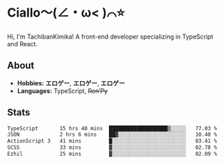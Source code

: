 # Ciallo～(∠・ω< )⌒⭐️

Hi, I'm TachibanKimika! A front-end developer specializing in TypeScript and React.

## About
- **Hobbies:** **エロゲー**, **エロゲー**, **エロゲー**
- **Languages:** TypeScript, ~~Ren’Py~~

## Stats
<!--START_SECTION:waka-->

```txt
TypeScript       15 hrs 40 mins  ███████████████████▒░░░░░   77.03 %
JSON             2 hrs 6 mins    ██▓░░░░░░░░░░░░░░░░░░░░░░   10.40 %
ActionScript 3   41 mins         █░░░░░░░░░░░░░░░░░░░░░░░░   03.41 %
SCSS             33 mins         ▓░░░░░░░░░░░░░░░░░░░░░░░░   02.78 %
Ezhil            25 mins         ▓░░░░░░░░░░░░░░░░░░░░░░░░   02.09 %
```

<!--END_SECTION:waka-->

<!-- ![Metrics](https://metrics.lecoq.io/TachibanaKimika?template=classic&base.activity=0&base.community=0&base.repositories=0&languages=1&isocalendar=1&isocalendar.duration=half-year&languages.limit=8&languages.sections=most-used&languages.colors=github&languages.threshold=0%25&languages.indepth=false&languages.recent.load=300&languages.recent.days=14&config.timezone=Asia%2FShanghai)
 -->
